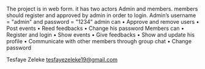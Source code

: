The project is in web form.
it has two actors Admin and members.
members should register and approved by admin in order to login.
Admin’s username = "admin" and password = "1234"
admin can 
•	Approve and remove users
•	Post events
•	Reed feedbacks
•	Change his password
Members can 
•	Register and login
•	Show events
•	Give feedbacks
•	Show and update his profile
•	Communicate with other members through group chat
•	Change password

Tesfaye Zeleke
tesfayezeleke19@gmail.com
